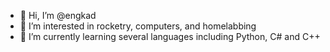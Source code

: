 - 👋 Hi, I’m @engkad
- 👀 I’m interested in rocketry, computers, and homelabbing
- 🌱 I’m currently learning several languages including Python, C# and C++

<!---
syntapse/syntapse is a ✨ special ✨ repository because its `README.md` (this file) appears on your GitHub profile.
You can click the Preview link to take a look at your changes.
--->

